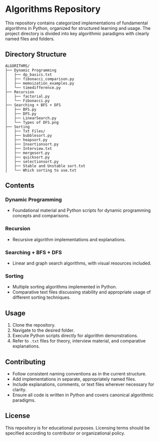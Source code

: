 # Algorithms Repository

This repository contains categorized implementations of fundamental algorithms in Python, organized for structured learning and usage. The project directory is divided into key algorithmic paradigms with clearly named files and folders.

## Directory Structure

```
ALGORITHMS/
├── Dynamic Programming
│   ├── dp_basics.txt
│   ├── fibonacci_comparison.py
│   ├── memoization_examples.py
│   └── timedifference.py
├── Recursion
│   ├── factorial.py
│   └── Fibonacci.py
├── Searching + BFS + DFS
│   ├── BFS.py
│   ├── DFS.py
│   ├── LinearSearch.py
│   └── Types of DFS.png
├── Sorting
│   ├── Txt Files/
│   ├── bubblesort.py
│   ├── heapsort.py
│   ├── Insertionsort.py
│   ├── Interview.txt
│   ├── mergesort.py
│   ├── quicksort.py
│   ├── selectionsort.py
│   ├── Stable and Unstable sort.txt
│   └── Which sorting to use.txt
```

## Contents

### Dynamic Programming
- Foundational material and Python scripts for dynamic programming concepts and comparisons.

### Recursion
- Recursive algorithm implementations and explanations.

### Searching + BFS + DFS
- Linear and graph search algorithms, with visual resources included.

### Sorting
- Multiple sorting algorithms implemented in Python.
- Comparative text files discussing stability and appropriate usage of different sorting techniques.

## Usage

1. Clone the repository.
2. Navigate to the desired folder.
3. Execute Python scripts directly for algorithm demonstrations.
4. Refer to `.txt` files for theory, interview material, and comparative explanations.

## Contributing

- Follow consistent naming conventions as in the current structure.
- Add implementations in separate, appropriately named files.
- Include explanations, comments, or text files wherever necessary for clarity.
- Ensure all code is written in Python and covers canonical algorithmic paradigms.

## License

This repository is for educational purposes. Licensing terms should be specified according to contributor or organizational policy.
